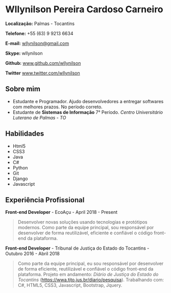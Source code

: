 # Wllynilson Pereira Cardoso Carneiro

**Localização:** Palmas - Tocantins

**Telefone:** +55 (63) 9 9213 6634

**E-mail:** wllynilson@gmail.com

**Skype:** wllynilson

**Github:** www.github.com/wllynilson

**Twitter** www.twitter.com/wllynilson

## Sobre mim
* Estudante e Programador. Ajudo desenvolvedores a entregar softwares com melhores prazos. No período correto.
* Estudante de **Sistemas de Informação** 7° Período. _Centro Universitário Luterano de Palmas - TO_

## Habilidades

* Html5 
* CSS3
* Java
* C#
* Python
* Git
* Django
* Javascript

## Experiência Profissional

**Front-end Developer** - EcoAçu - April 2018 - Present

> Desenvolver novas soluções usando tecnologias e protótipos modernos. Como parte da equipe principal, sou responsável por desenvolver de forma reutilizável, eficiente e confiável o código front-end da plataforma.

**Front-end Developer** - Tribunal de Justiça do Estado do Tocantins - Outubro 2016 - Abril 2018

> Como parte da equipe principal,  eu sou responsável por desenvolver de forma eficiente, reutilizável e confiável o código front-end da plataforma. Projeto em andamento: *Diário de Justiça do Estado do Tocantins* (https://wwa.tjto.jus.br/diario/pesquisa). Trabalhando com: C#, HTML5, CSS3, Javascript, Bootstrap, Jquery.
